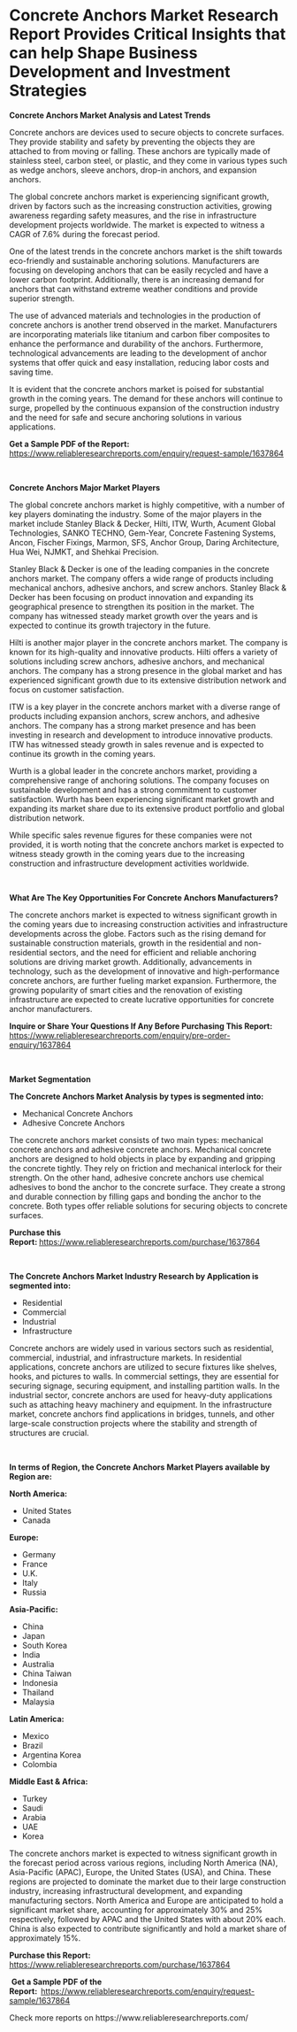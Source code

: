 <p><h1>Concrete Anchors Market Research Report Provides Critical Insights that can help Shape Business Development and Investment Strategies</h1></p><p><strong>Concrete Anchors Market Analysis and Latest Trends</strong></p>
<p><p>Concrete anchors are devices used to secure objects to concrete surfaces. They provide stability and safety by preventing the objects they are attached to from moving or falling. These anchors are typically made of stainless steel, carbon steel, or plastic, and they come in various types such as wedge anchors, sleeve anchors, drop-in anchors, and expansion anchors.</p><p>The global concrete anchors market is experiencing significant growth, driven by factors such as the increasing construction activities, growing awareness regarding safety measures, and the rise in infrastructure development projects worldwide. The market is expected to witness a CAGR of 7.6% during the forecast period.</p><p>One of the latest trends in the concrete anchors market is the shift towards eco-friendly and sustainable anchoring solutions. Manufacturers are focusing on developing anchors that can be easily recycled and have a lower carbon footprint. Additionally, there is an increasing demand for anchors that can withstand extreme weather conditions and provide superior strength.</p><p>The use of advanced materials and technologies in the production of concrete anchors is another trend observed in the market. Manufacturers are incorporating materials like titanium and carbon fiber composites to enhance the performance and durability of the anchors. Furthermore, technological advancements are leading to the development of anchor systems that offer quick and easy installation, reducing labor costs and saving time.</p><p>It is evident that the concrete anchors market is poised for substantial growth in the coming years. The demand for these anchors will continue to surge, propelled by the continuous expansion of the construction industry and the need for safe and secure anchoring solutions in various applications.</p></p>
<p><strong>Get a Sample PDF of the Report:&nbsp;</strong> <a href="https://www.reliableresearchreports.com/enquiry/request-sample/1637864">https://www.reliableresearchreports.com/enquiry/request-sample/1637864</a></p>
<p>&nbsp;</p>
<p><strong>Concrete Anchors Major Market Players</strong></p>
<p><p>The global concrete anchors market is highly competitive, with a number of key players dominating the industry. Some of the major players in the market include Stanley Black & Decker, Hilti, ITW, Wurth, Acument Global Technologies, SANKO TECHNO, Gem-Year, Concrete Fastening Systems, Ancon, Fischer Fixings, Marmon, SFS, Anchor Group, Daring Architecture, Hua Wei, NJMKT, and Shehkai Precision.</p><p>Stanley Black & Decker is one of the leading companies in the concrete anchors market. The company offers a wide range of products including mechanical anchors, adhesive anchors, and screw anchors. Stanley Black & Decker has been focusing on product innovation and expanding its geographical presence to strengthen its position in the market. The company has witnessed steady market growth over the years and is expected to continue its growth trajectory in the future.</p><p>Hilti is another major player in the concrete anchors market. The company is known for its high-quality and innovative products. Hilti offers a variety of solutions including screw anchors, adhesive anchors, and mechanical anchors. The company has a strong presence in the global market and has experienced significant growth due to its extensive distribution network and focus on customer satisfaction.</p><p>ITW is a key player in the concrete anchors market with a diverse range of products including expansion anchors, screw anchors, and adhesive anchors. The company has a strong market presence and has been investing in research and development to introduce innovative products. ITW has witnessed steady growth in sales revenue and is expected to continue its growth in the coming years.</p><p>Wurth is a global leader in the concrete anchors market, providing a comprehensive range of anchoring solutions. The company focuses on sustainable development and has a strong commitment to customer satisfaction. Wurth has been experiencing significant market growth and expanding its market share due to its extensive product portfolio and global distribution network.</p><p>While specific sales revenue figures for these companies were not provided, it is worth noting that the concrete anchors market is expected to witness steady growth in the coming years due to the increasing construction and infrastructure development activities worldwide.</p></p>
<p>&nbsp;</p>
<p><strong>What Are The Key Opportunities For Concrete Anchors Manufacturers?</strong></p>
<p><p>The concrete anchors market is expected to witness significant growth in the coming years due to increasing construction activities and infrastructure developments across the globe. Factors such as the rising demand for sustainable construction materials, growth in the residential and non-residential sectors, and the need for efficient and reliable anchoring solutions are driving market growth. Additionally, advancements in technology, such as the development of innovative and high-performance concrete anchors, are further fueling market expansion. Furthermore, the growing popularity of smart cities and the renovation of existing infrastructure are expected to create lucrative opportunities for concrete anchor manufacturers.</p></p>
<p><strong>Inquire or Share Your Questions If Any Before Purchasing This Report:</strong> <a href="https://www.reliableresearchreports.com/enquiry/pre-order-enquiry/1637864">https://www.reliableresearchreports.com/enquiry/pre-order-enquiry/1637864</a></p>
<p>&nbsp;</p>
<p><strong>Market Segmentation</strong></p>
<p><strong>The Concrete Anchors Market Analysis by types is segmented into:</strong></p>
<p><ul><li>Mechanical Concrete Anchors</li><li>Adhesive Concrete Anchors</li></ul></p>
<p><p>The concrete anchors market consists of two main types: mechanical concrete anchors and adhesive concrete anchors. Mechanical concrete anchors are designed to hold objects in place by expanding and gripping the concrete tightly. They rely on friction and mechanical interlock for their strength. On the other hand, adhesive concrete anchors use chemical adhesives to bond the anchor to the concrete surface. They create a strong and durable connection by filling gaps and bonding the anchor to the concrete. Both types offer reliable solutions for securing objects to concrete surfaces.</p></p>
<p><strong>Purchase this Report:&nbsp;</strong><a href="https://www.reliableresearchreports.com/purchase/1637864">https://www.reliableresearchreports.com/purchase/1637864</a></p>
<p>&nbsp;</p>
<p><strong>The Concrete Anchors Market Industry Research by Application is segmented into:</strong></p>
<p><ul><li>Residential</li><li>Commercial</li><li>Industrial</li><li>Infrastructure</li></ul></p>
<p><p>Concrete anchors are widely used in various sectors such as residential, commercial, industrial, and infrastructure markets. In residential applications, concrete anchors are utilized to secure fixtures like shelves, hooks, and pictures to walls. In commercial settings, they are essential for securing signage, securing equipment, and installing partition walls. In the industrial sector, concrete anchors are used for heavy-duty applications such as attaching heavy machinery and equipment. In the infrastructure market, concrete anchors find applications in bridges, tunnels, and other large-scale construction projects where the stability and strength of structures are crucial.</p></p>
<p>&nbsp;</p>
<p><strong>In terms of Region, the Concrete Anchors Market Players available by Region are:</strong></p>
<p>
    <p> <strong> North America: </strong>
        <ul>
            <li>United States</li>
            <li>Canada</li>
        </ul>
        </p> 
    <p> <strong> Europe: </strong>
        <ul>
            <li>Germany</li>
            <li>France</li>
            <li>U.K.</li>
            <li>Italy</li>
            <li>Russia</li>
        </ul>
        </p> 
    <p> <strong> Asia-Pacific: </strong>
        <ul>
            <li>China</li>
            <li>Japan</li>
            <li>South Korea</li>
            <li>India</li>
            <li>Australia</li>
            <li>China Taiwan</li>
            <li>Indonesia</li>
            <li>Thailand</li>
            <li>Malaysia</li>
        </ul>
        </p> 
    <p> <strong> Latin America: </strong>
        <ul>
            <li>Mexico</li>
            <li>Brazil</li>
            <li>Argentina Korea</li>
            <li>Colombia</li>
        </ul>
        </p> 
    <p> <strong> Middle East & Africa: </strong>
        <ul>
            <li>Turkey</li>
            <li>Saudi</li>
            <li>Arabia</li>
            <li>UAE</li>
            <li>Korea</li>
        </ul>
    </p>
    </p>
<p><p>The concrete anchors market is expected to witness significant growth in the forecast period across various regions, including North America (NA), Asia-Pacific (APAC), Europe, the United States (USA), and China. These regions are projected to dominate the market due to their large construction industry, increasing infrastructural development, and expanding manufacturing sectors. North America and Europe are anticipated to hold a significant market share, accounting for approximately 30% and 25% respectively, followed by APAC and the United States with about 20% each. China is also expected to contribute significantly and hold a market share of approximately 15%.</p></p>
<p><strong>Purchase this Report: </strong><a href="https://www.reliableresearchreports.com/purchase/1637864">https://www.reliableresearchreports.com/purchase/1637864</a></p>
<p>&nbsp;<strong>Get a Sample PDF of the Report:&nbsp;&nbsp;</strong><a href="https://www.reliableresearchreports.com/enquiry/request-sample/1637864">https://www.reliableresearchreports.com/enquiry/request-sample/1637864</a></p>
<p><strong></strong></p>
<p>Check more reports on https://www.reliableresearchreports.com/</p>